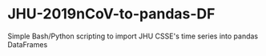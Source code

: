 # JHU-2019nCoV-to-pandas-DF
Simple Bash/Python scripting to import JHU CSSE's time series into pandas DataFrames
